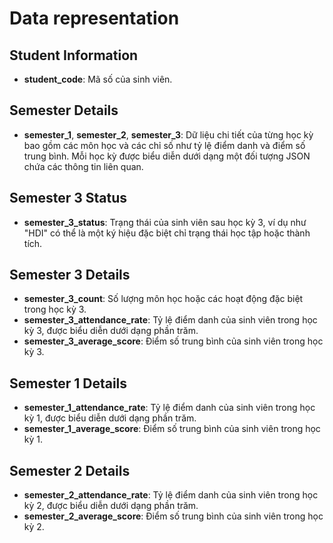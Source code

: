 # Data representation

## Student Information

- **student_code**: Mã số của sinh viên.

## Semester Details

- **semester_1**, **semester_2**, **semester_3**: Dữ liệu chi tiết của từng học kỳ bao gồm các môn học và các chỉ số như tỷ lệ điểm danh và điểm số trung bình. Mỗi học kỳ được biểu diễn dưới dạng một đối tượng JSON chứa các thông tin liên quan.

## Semester 3 Status

- **semester_3_status**: Trạng thái của sinh viên sau học kỳ 3, ví dụ như "HDI" có thể là một ký hiệu đặc biệt chỉ trạng thái học tập hoặc thành tích.

## Semester 3 Details

- **semester_3_count**: Số lượng môn học hoặc các hoạt động đặc biệt trong học kỳ 3.
- **semester_3_attendance_rate**: Tỷ lệ điểm danh của sinh viên trong học kỳ 3, được biểu diễn dưới dạng phần trăm.
- **semester_3_average_score**: Điểm số trung bình của sinh viên trong học kỳ 3.

## Semester 1 Details

- **semester_1_attendance_rate**: Tỷ lệ điểm danh của sinh viên trong học kỳ 1, được biểu diễn dưới dạng phần trăm.
- **semester_1_average_score**: Điểm số trung bình của sinh viên trong học kỳ 1.

## Semester 2 Details

- **semester_2_attendance_rate**: Tỷ lệ điểm danh của sinh viên trong học kỳ 2, được biểu diễn dưới dạng phần trăm.
- **semester_2_average_score**: Điểm số trung bình của sinh viên trong học kỳ 2.